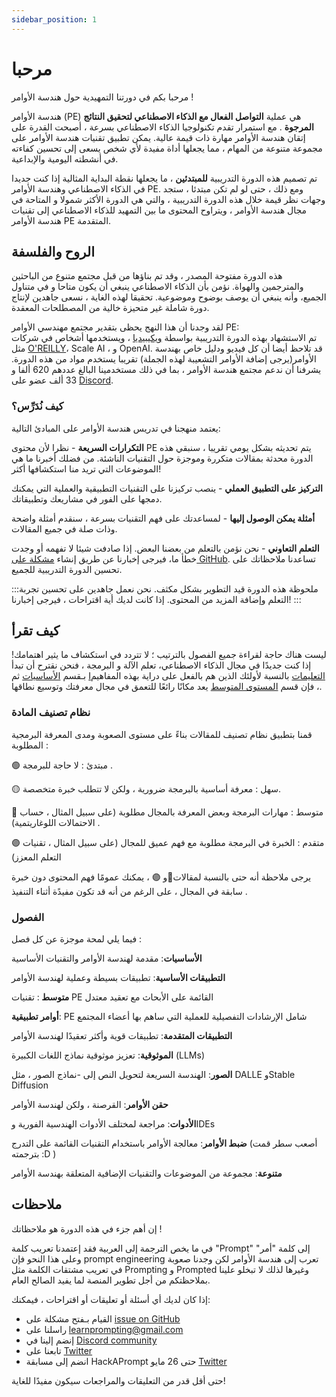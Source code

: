 ```yaml
---
sidebar_position: 1
---
```


# مرحبا

مرحبا بكم في دورتنا التمهيدية حول هندسة الأوامر !

هندسة الأوامر (PE) هي عملية **التواصل الفعال مع الذكاء الاصطناعي لتحقيق النتائج المرجوة** . مع استمرار تقدم تكنولوجيا الذكاء الاصطناعي بسرعة ، أصبحت القدرة على إتقان هندسة الأوامر مهارة ذات قيمة عالية. يمكن تطبيق تقنيات هندسة الأوامر على مجموعة متنوعة من المهام ، مما يجعلها أداة مفيدة لأي شخص يسعى إلى تحسين كفاءته في أنشطته اليومية والإبداعية.

تم تصميم هذه الدورة التدريبية **للمبتدئين** ، ما يجعلها نقطة البداية المثالية إذا كنت جديدا في الذكاء الاصطناعي وهندسة الأوامر PE. ومع ذلك ، حتى لو لم تكن مبتدئا ، ستجد وجهات نظر قيمة خلال هذه الدورة التدريبية ، والتي هي الدورة الأكثر شمولا و المتاحة في مجال هندسة الأوامر ، ويتراوح المحتوى ما بين التمهيد للذكاء الاصطناعي إلى تقنيات هندسة الأوامر PE المتقدمة.


## الروح والفلسفة


هذه الدورة مفتوحة المصدر ، وقد تم بناؤها من قبل مجتمع متنوع من الباحثين والمترجمين والهواة. نؤمن بأن الذكاء الاصطناعي ينبغي أن يكون متاحا و في متناول الجميع، وأنه ينبغي أن يوصف بوضوح وموضوعية. تحقيقا لهذه الغاية ، نسعى جاهدين لإنتاج دورة شاملة غير متحيزة خالية من المصطلحات المعقدة.

لقد وجدنا أن هذا النهج يحظى بتقدير مجتمع مهندسي الأوامر PE:  
تم الاستشهاد بهذه الدورة التدريبية بواسطة [ويكيبيديا](https://en.wikipedia.org/wiki/Prompt_engineering#cite_ref-15) ، ويستخدمها أشخاص في شركات مثل [O'REILLY](https://learning.oreilly.com/live-events/prompt-engineering-for-generating-ai-art-and-text/0636920084340/0636920084339/)، Scale AI ، و OpenAI. قد تلاحظ أيضا أن كل فيديو ودليل خاص بهندسة الأوامر(يرجى إضافة الأوامر التشعيبة لهذه الجملة) تقريبا يستخدم مواد من هذه الدورة. يشرفنا أن ندعم مجتمع هندسة الأوامر ، بما في ذلك مستخدمينا البالغ عددهم 620 ألفا و 33 ألف عضو على [Discord](https://discord.gg/learn-prompting).


### كيف نُدَرِّس؟


يعتمد منهجنا في تدريس هندسة الأوامر على المبادئ التالية:

**التكرارات السريعة** - نظرا لأن محتوى PE يتم تحديثه بشكل يومي تقريبا ، سنبقي هذه الدورة محدثة بمقالات متكررة وموجزة حول التقنيات الناشئة. من فضلك أخبرنا ما هي الموضوعات التي تريد منا استكشافها أكثر!

**التركيز على التطبيق العملي** - ينصب تركيزنا على التقنيات التطبيقية والعملية التي يمكنك دمجها على الفور في مشاريعك وتطبيقاتك.

**أمثلة يمكن الوصول إليها** - لمساعدتك على فهم التقنيات بسرعة ، سنقدم أمثلة واضحة وذات صلة في جميع المقالات.

**التعلم التعاوني** - نحن نؤمن بالتعلم من بعضنا البعض. إذا صادفت شيئا لا تفهمه أو وجدت خطأ ما، فيرجى إخبارنا عن طريق إنشاء [مشكلة على GitHub](https://github.com/trigaten/Learn_Prompting/issues/new/choose). تساعدنا ملاحظاتك على تحسين الدورة التدريبية للجميع.


:::ملحوظة
هذه الدورة قيد التطوير بشكل مكثف. نحن نعمل جاهدين على تحسين تجربة التعلم وإضافة المزيد من المحتوى. إذا كانت لديك أية اقتراحات ، فيرجى إخبارنا!
:::


## كيف تقرأ


ليست هناك حاجة لقراءة جميع الفصول بالترتيب ؛ لا تتردد في استكشاف ما يثير اهتمامك! إذا كنت جديدًا في مجال الذكاء الاصطناعي، تعلم الآلة و البرمجة ، فنحن نقترح أن تبدأ بـقسم [الأساسيات](https://learnprompting.org/docs/category/-basics) ثم [Iالتعليمات](https://learnprompting.org/docs/basics/intro) بالنسبة لأولئك الذين هم بالفعل على دراية بهذه المفاهيم ، فإن قسم [المستوى المتوسط](https://learnprompting.org/docs/category/%EF%B8%8F-intermediate) يعد مكانًا رائعًا للتعمق في مجال معرفتك وتوسيع نطاقها.


### نظام تصنيف المادة

قمنا بتطبيق نظام تصنيف للمقالات بناءً على مستوى الصعوبة ومدى المعرفة البرمجية المطلوبة :

🟢 مبتدئ : لا حاجة للبرمجة .

🟡 سهل : معرفة أساسية بالبرمجة ضرورية ، ولكن لا تتطلب خبرة متخصصة.

🔴 متوسط ​​: مهارات البرمجة وبعض المعرفة بالمجال مطلوبة (على سبيل المثال ، حساب الاحتمالات اللوغاريتمية) .

🟣 متقدم : الخبرة في البرمجة مطلوبة مع فهم عميق للمجال (على سبيل المثال ، تقنيات التعلم المعزز)


يرجى ملاحظة أنه حتى بالنسبة لمقالات🔴و 🟣 ، يمكنك عمومًا فهم المحتوى دون خبرة سابقة في المجال ، على الرغم من أنه قد تكون مفيدًة أثناء التنفيذ .

### الفصول

فيما يلي لمحة موجزة عن كل فصل :

**الأساسيات**: مقدمة لهندسة الأوامر والتقنيات الأساسية

**التطبيقات الأساسية**: تطبيقات بسيطة وعملية لهندسة الأوامر

**متوسط ​**: تقنيات PE القائمة على الأبحاث مع تعقيد معتدل

**أوامر تطبيقية**: PE شامل الإرشادات التفصيلية للعملية التي ساهم بها أعضاء المجتمع

**التطبيقات المتقدمة**: تطبيقات قوية وأكثر تعقيدًا لهندسة الأوامر

**الموثوقية**: تعزيز موثوقية نماذج اللغات الكبيرة (LLMs)

**الصور**: الهندسة السريعة لتحويل النص إلى -نماذج الصور ، مثل DALLE وStable Diffusion

**حقن الأوامر**: القرصنة ، ولكن لهندسة الأوامر

**الأدوات**: مراجعة لمختلف الأدوات الهندسية الفورية وIDEs

**ضبط الأوامر**: معالجة الأوامر باستخدام التقنيات القائمة على التدرج (أصعب سطر قمت بترجمته :D )

**متنوعة**: مجموعة من الموضوعات والتقنيات الإضافية المتعلقة بهندسة الأوامر


## ملاحظات

إن أهم جزء في هذه الدورة هو ملاحظاتك !

في ما يخص الترجمة إلى العربية فقد إعتمدنا تعريب كلمة "Prompt" إلى كلمة "أمر"  وعلى هذا النحو فإن prompt engineering تعرب إلى هندسة الأوامر لكن وجدنا صعوبة في تعريب مشتقات الكلمة مثل Prompting و Prompted وغيرها لذلك لا تبخلو علينا بملاحظتكم من أجل تطوير المنصة لما يفيد الصالح العام.

إذا كان لديك أي أسئلة أو تعليقات أو اقتراحات ، فيمكنك:

- القيام بـفتح مشكلة على [issue on GitHub](https://github.com/trigaten/Learn_Prompting/issues/new/choose)
- راسلنا على  [learnprompting@gmail.com](mailto:learnprompting@gmail.com)
- إنضم إلينا في [Discord community](https://learnprompting.org/discord)
- تابعنا على [Twitter](https://twitter.com/learnprompting)
- انضم إلى مسابقة HackAPrompt حتى 26 مايو [Twitter](https://www.aicrowd.com/challenges/hackaprompt-2023)

حتى أقل قدر من التعليقات والمراجعات سيكون مفيدًا للغاية!
